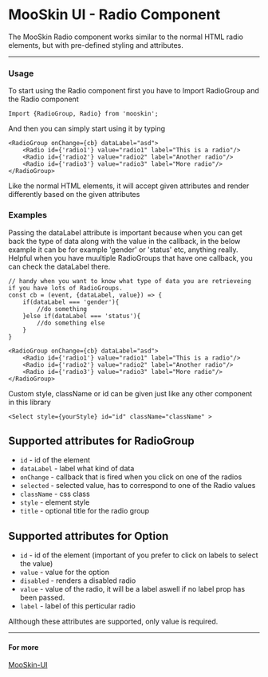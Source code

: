 # MooSkin UI - Radio Component

The MooSkin Radio component works similar to the normal HTML radio elements, but with pre-defined styling and attributes.

___

### Usage

To start using the Radio component first you have to Import RadioGroup and the Radio component

```
Import {RadioGroup, Radio} from 'mooskin';
```

And then you can simply start using it by typing

```
<RadioGroup onChange={cb} dataLabel="asd">
    <Radio id={'radio1'} value="radio1" label="This is a radio"/>
    <Radio id={'radio2'} value="radio2" label="Another radio"/>
    <Radio id={'radio3'} value="radio3" label="More radio"/>
</RadioGroup>

```

Like the normal HTML elements, it will accept given attributes and render differently based on the given attributes

### Examples

Passing the dataLabel attribute is important because when you can get back the type of data along with the value in the callback, in the below example it can be for example 'gender' or 'status' etc, anything really. Helpful when you have muultiple RadioGroups that have one callback, you can check the dataLabel there.

```
// handy when you want to know what type of data you are retrieveing if you have lots of RadioGroups.
const cb = (event, {dataLabel, value}) => { 
    if(dataLabel === 'gender'){
        //do something
    }else if(dataLabel === 'status'){
        //do something else
    }
}

<RadioGroup onChange={cb} dataLabel="asd">
    <Radio id={'radio1'} value="radio1" label="This is a radio"/>
    <Radio id={'radio2'} value="radio2" label="Another radio"/>
    <Radio id={'radio3'} value="radio3" label="More radio"/>
</RadioGroup>
```


Custom style, className or id can be given just like any other component in this library 

```
<Select style={yourStyle} id="id" className="className" >
```

## Supported attributes for RadioGroup

* `id` - id of the element
* `dataLabel` - label what kind of data 
* `onChange` - callback that is fired when you click on one of the radios
* `selected` - selected value, has to correspond to one of the Radio values
* `className` - css class
* `style` - element style
* `title` - optional title for the radio group

## Supported attributes for Option

* `id` - id of the element (important of you prefer to click on labels to select the value)
* `value` - value for the option
* `disabled` - renders a disabled radio
* `value` - value of the radio, it will be a label aswell if no label prop has been passed.
* `label` - label of this perticular radio

Allthough these attributes are supported, only value is required.

___

#### For more

[MooSkin-UI](https://github.com/moosend/mooskin-ui)
